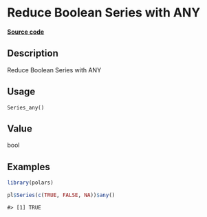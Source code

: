 
# Reduce Boolean Series with ANY

[**Source code**](https://github.com/pola-rs/r-polars/tree/main/R/series__series.R#L513)

## Description

Reduce Boolean Series with ANY

## Usage

<pre><code class='language-R'>Series_any()
</code></pre>

## Value

bool

## Examples

``` r
library(polars)

pl$Series(c(TRUE, FALSE, NA))$any()
```

    #> [1] TRUE
